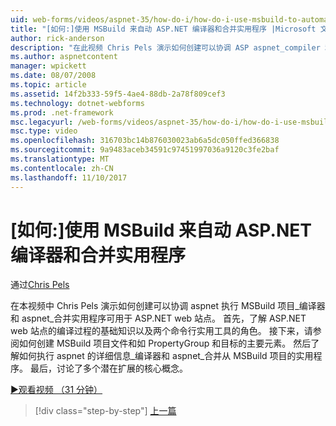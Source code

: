 ```yaml
---
uid: web-forms/videos/aspnet-35/how-do-i/how-do-i-use-msbuild-to-automate-the-aspnet-compiler-and-merge-utilities
title: "[如何:]使用 MSBuild 来自动 ASP.NET 编译器和合并实用程序 |Microsoft 文档"
author: rick-anderson
description: "在此视频 Chris Pels 演示如何创建可以协调 ASP aspnet_compiler 和 aspnet_merge 实用程序执行的 MSBuild 项目..."
ms.author: aspnetcontent
manager: wpickett
ms.date: 08/07/2008
ms.topic: article
ms.assetid: 14f2b333-59f5-4ae4-88db-2a78f809cef3
ms.technology: dotnet-webforms
ms.prod: .net-framework
msc.legacyurl: /web-forms/videos/aspnet-35/how-do-i/how-do-i-use-msbuild-to-automate-the-aspnet-compiler-and-merge-utilities
msc.type: video
ms.openlocfilehash: 316703bc14b876030023ab6a5dc050ffed366838
ms.sourcegitcommit: 9a9483aceb34591c97451997036a9120c3fe2baf
ms.translationtype: MT
ms.contentlocale: zh-CN
ms.lasthandoff: 11/10/2017
---
```

<a name="how-do-i-use-msbuild-to-automate-the-aspnet-compiler-and-merge-utilities"></a>[如何:]使用 MSBuild 来自动 ASP.NET 编译器和合并实用程序
====================
通过[Chris Pels](https://twitter.com/chrispels)

在本视频中 Chris Pels 演示如何创建可以协调 aspnet 执行 MSBuild 项目\_编译器和 aspnet\_合并实用程序可用于 ASP.NET web 站点。 首先，了解 ASP.NET web 站点的编译过程的基础知识以及两个命令行实用工具的角色。 接下来，请参阅如何创建 MSBuild 项目文件和如 PropertyGroup 和目标的主要元素。 然后了解如何执行 aspnet 的详细信息\_编译器和 aspnet\_合并从 MSBuild 项目的实用程序。 最后，讨论了多个潜在扩展的核心概念。

[&#9654;观看视频 （31 分钟）](https://channel9.msdn.com/Blogs/ASP-NET-Site-Videos/how-do-i-use-msbuild-to-automate-the-aspnet-compiler-and-merge-utilities)

>[!div class="step-by-step"]
[上一篇](how-do-i-serialize-a-graph-with-the-entity-framework.md)
